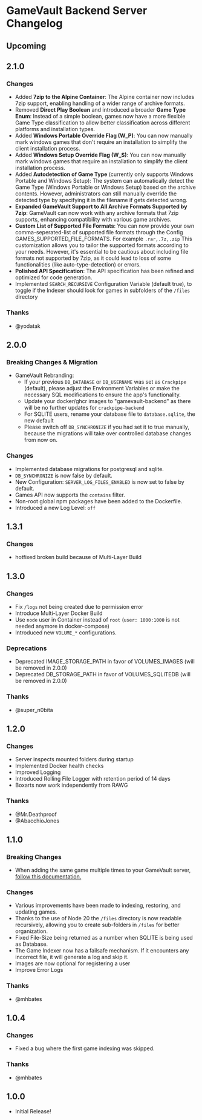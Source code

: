 # GameVault Backend Server Changelog

## Upcoming

## 2.1.0

### Changes

- Added **7zip to the Alpine Container**: The Alpine container now includes 7zip support, enabling handling of a wider range of archive formats.
- Removed **Direct Play Boolean** and introduced a broader **Game Type Enum**: Instead of a simple boolean, games now have a more flexible Game Type classification to allow better classification across different platforms and installation types.
- Added **Windows Portable Override Flag (W_P)**: You can now manually mark windows games that don't require an installation to simplify the client installation process.
- Added **Windows Setup Override Flag (W_S)**: You can now manually mark windows games that require an installation to simplify the client installation process.
- Added **Autodetection of Game Type** (currently only supports Windows Portable and Windows Setup): The system can automatically detect the Game Type (Windows Portable or Windows Setup) based on the archive contents. However, administrators can still manually override the detected type by specifying it in the filename if gets detected wrong.
- **Expanded GameVault Support to All Archive Formats Supported by 7zip**: GameVault can now work with any archive formats that 7zip supports, enhancing compatibility with various game archives.
- **Custom List of Supported File Formats**: You can now provide your own comma-seperated-list of supported file formats through the Config GAMES_SUPPORTED_FILE_FORMATS. For example `.rar,.7z,.zip` This customization allows you to tailor the supported formats according to your needs. However, it's essential to be cautious about including file formats not supported by 7zip, as it could lead to loss of some functionalities (like auto-type-detection) or errors.
- **Polished API Specification**: The API specification has been refined and optimized for code generation.
- Implemented `SEARCH_RECURSIVE` Configuration Variable (default true), to toggle if the Indexer should look for games in subfolders of the `/files` directory

### Thanks

- @yodatak

## 2.0.0

### Breaking Changes & Migration

- GameVault Rebranding:
  - If your previous `DB_DATABASE` or `DB_USERNAME` was set as `Crackpipe` (default), please adjust the Environment Variables or make the necessary SQL modifications to ensure the app's functionality.
  - Update your docker/ghcr images to "gamevault-backend" as there will be no further updates for `crackpipe-backend`
  - For SQLITE users, rename your database file to `database.sqlite`, the new default
  - Please switch off `DB_SYNCHRONIZE` if you had set it to true manually, because the migrations will take over controlled database changes from now on.

### Changes

- Implemented database migrations for postgresql and sqlite.
- `DB_SYNCHRONIZE` is now false by default.
- New Configuration: `SERVER_LOG_FILES_ENABLED` is now set to false by default.
- Games API now supports the `contains` filter.
- Non-root global npm packages have been added to the Dockerfile.
- Introduced a new Log Level: `off`

## 1.3.1

### Changes

- hotfixed broken build because of Multi-Layer Build

## 1.3.0

### Changes

- Fix `/logs` not being created due to permission error
- Introduce Multi-Layer Docker Build
- Use `node` user in Container instead of `root` (`user: 1000:1000` is not needed anymore in docker-compose)
- Introduced new `VOLUME_*` configurations.

### Deprecations

- Deprecated IMAGE_STORAGE_PATH in favor of VOLUMES_IMAGES (will be removed in 2.0.0)
- Deprecated DB_STORAGE_PATH in favor of VOLUMES_SQLITEDB (will be removed in 2.0.0)

### Thanks

- @super_n0bita

## 1.2.0

### Changes

- Server inspects mounted folders during startup
- Implemented Docker health checks
- Improved Logging
- Introduced Rolling File Logger with retention period of 14 days
- Boxarts now work independently from RAWG

### Thanks

- @Mr.Deathproof
- @AbacchioJones

## 1.1.0

### Breaking Changes

- When adding the same game multiple times to your GameVault server, [follow this documentation.](https://gamevau.lt/docs/server-docs/adding-games#adding-the-same-game-multiple-times)

### Changes

- Various improvements have been made to indexing, restoring, and updating games.
- Thanks to the use of Node 20 the `/files` directory is now readable recursively, allowing you to create sub-folders in `/files` for better organization.
- Fixed File-Size being returned as a number when SQLITE is being used as Database.
- The Game Indexer now has a failsafe mechanism. If it encounters any incorrect file, it will generate a log and skip it.
- Images are now optional for registering a user
- Improve Error Logs

### Thanks

- @mhbates

## 1.0.4

### Changes

- Fixed a bug where the first game indexing was skipped.

### Thanks

- @mhbates

## 1.0.0

- Initial Release!
